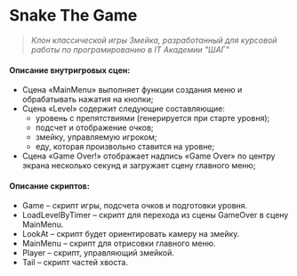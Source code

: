 # Snake The Game
> *Клон классической игры Змейка, разработанный для курсовой работы по програмированию в IT Академии "ШАГ"*

#### Описание внутригровых сцен:

- Сцена «MainMenu» выполняет функции создания меню и обрабатывать нажатия на кнопки;
- Сцена «Level» содержит следующие составляющие:
	+ уровень с препятствиями (генерируется при старте уровня);
	+ подсчет и отображение очков;
	+ змейку, управляемую игроком;
	+ еду, которая произвольно ставится на уровне;
- Сцена «Game Over!» отображает надпись «Game Over» по центру экрана несколько секунд и загружает сцену главного меню;

#### Описание скриптов:
- Game – скрипт игры, подсчета очков и подготовки уровня.
- LoadLevelByTimer – скрипт для перехода из сцены GameOver в сцену MainMenu.
- LookAt – скрипт будет ориентировать камеру на змейку.
- MainMenu – скрипт для отрисовки главного меню.
- Player – скрипт, управляющий змейкой.
- Tail – скрипт частей хвоста.
